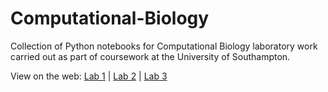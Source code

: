 # Computational-Biology
Collection of Python notebooks for Computational Biology laboratory work carried out as part of coursework at the University of Southampton.

View on the web: [Lab 1](https://www.kaggleusercontent.com/kf/57723339/eyJhbGciOiJkaXIiLCJlbmMiOiJBMTI4Q0JDLUhTMjU2In0..zOxlCfnqokVAs7Br4UCuVA.OkaMAzlgi_VTfe_8ADfhTn3PD2-99Td_6LuTsb_5w5WzfUPUpuzoAncoZJ_pRoZQj7sStkKQ3VDnQiXM4HOc83DiOKGhaZF3ZlmDb3aLSKI0oqbIQ6u0WwvEUTi9sAOL_V6HPGJMjUaNDdDJKrWUy05D82jRmSqD1f6fFntYRKxZwaZuWbIUCm-8NYYxQV9D9PVy3SL7kbEWvcCfPA4vqJDYjXgypBIOIcX__B73TsGkvhmRZMWLlv48WYY7hGuWQsI6ciTtUe1xqLsCxlXXhOAhbbNr7jVCms1FQEdE1bKpMtVbDAXT_gmZJZ3A6cJQ7uSKyhz7KHu80I1BWG5jRB6p6V03v4iuddyqOing6LnY1xWlgsuTk0zXRjQ-iwqTtydMYHqtrIIC4mb02jTv_Wa3pHhdO03SQIwks6JisrIaiSyrYbsHvATpr49wHHOMe491YmcqLsMMcF4Ax5CvXxaZ4KJjAeIZ_Bnq6LanYJqZ0tFnWNGd2mJxClP7QN_PUc2LQYPm1DpmuCWEqWTnhOR9Jqek_RNkRwK2Fi1jup3SU8bh5FPYSgI1xXMjX49rvIp4dkdvq9tYRFp-3AJLZWfQnXi7dC-PN2Tfo1aRwdZfh6lVNXDrJDmBSUhTkmIJDyjiCyf72F_whT775kNMJ4vdYAJ2hQC0pHNP-371tUE.C3qmVmtQ5QZcdE5zqx13gg/__results__.html) | [Lab 2](https://www.kaggleusercontent.com/kf/35980809/eyJhbGciOiJkaXIiLCJlbmMiOiJBMTI4Q0JDLUhTMjU2In0..y0S2VRWjUUggXI6OmJqyYA.AGjOUsjHN6JteQQDSy6uzWBzvWJSw_qhLdT2JXU7AW2ECngDC64hNTNJ4oxTxDeWhNar249KJhFE_z-IN_aIegnWOOpVKwu4IeAYGvzLo-I5lMsw2sC-3Zy8RD_eyQ51a6z17Co40yJtc4S3u1WkqHFP5p26Qx_P9gFjc5HWvCsfDW_2RzAwYSxzjr9Z5h7_8BLFvUCfknnESeEdXEOOiZoI32VQWW_Nw1ZpTyk7VF_r1XWCquJap46QHNG1vUfPDf17Fh6AyIrzjLrqzUW1y7AMcxJFJDk9VpypyBQdHB2rSwuWArWdi0XuO72_c_4wTU5ltxjNptc7AF4gaPR39ORLwxGLxzv5yROLV32U66S0MIPkQ40BYXnJvP3ldg23fDe_rbmr18jsCnm7ISFFi3lYo8nPtLZoKCiXmccOdbGthl2kSNB86Vb2ZDokEGOimNH6kdvfAaZ-H-uuKGbGzr8BaewLRs_TtyzNJMCLeBBtZlsrZLzAdnNp_VEtvuJMz-o3IaPT7D2SFXnlWEUHi8H-yhIoPPfa5cbd7B-IaEaKt9AYFn3lZyT5h_RXakQPe0SMu0jLCoy29TG4SF_F94G2qp3RF8WZRScZHel-SB9SS2FApCtMNzrPf817PiLGMU3qQN0ktUH-ZV9-gfhZ0IhtRn_5h2ssAkBVozfaF3A.YTa69SlXEypz31uf7wLsyQ/__resultx__.html) | [Lab 3](https://www.kaggleusercontent.com/kf/35980011/eyJhbGciOiJkaXIiLCJlbmMiOiJBMTI4Q0JDLUhTMjU2In0..uVrsAE-ipZKm8UaL1iEB7w._uFVhrssV2LC--HjvTjMT0A0FCs4GZZFBxumVJ0clK3rdibi9otSj23HI4Hs1AMNorS9ppwntcGCvsO76BFtvW60hQcvHrzBnu6kXkOD8th2opNjdd2xvei1ePwjMp4bUxQAfNny-zQgbaMC4ug9VuRQJ_1zzbHY7yA8hB6SpJNlzQ1eVTq_G3MoWG4pauKxB6L-iq7oQAmCWGR5Jbkx_wqVCMWI6YzD4aSWeGK6wOzNENJFXKzBPJjTbguUc0AHP69dXVWQP7R5v76p7QiXWpyNV6y4iFFNlfakcY0_xiQct_xlxJ9dTn0noSwuiPN1h06Nml3MG1Y0eYuzM-7w6TvFUSi7z3gKIvWgYIbecLYH93Na25-hAHVVBvZmNWiR-a1s718dYjhRaQxACTQ7ibEdDphzu9eebSrA0mLD6Ex476MTgmDrQ44ts8wwd0BPXDczUclLQzGoCxpcjtEe2V9aqMu4qwB_ybC2vq4R7V_nRHRa3O-585QS-uEePqiilx1jJ3cXZRxH0kxNHojZGHp-8TrH_IiM5jIxDyTJ8-U2avmEVT3krwq7HUFRGJHtWRCIUlR245aXK4P6LwhqCipJn5Ml0-cvUyk029g4tUSr2G19FnbBoneIY7xhqiUYiVHorNpewxPS0caoyLMYILu71ONf2EDuASBNqwms61g.rWJkof8U1ylpBVA0PQ5uBw/__resultx__.html)
